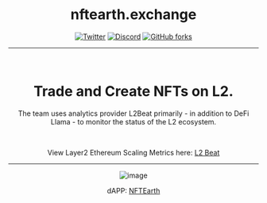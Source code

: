 <span align="center">

# nftearth.exchange

[![Twitter](https://img.shields.io/badge/Twitter-black?logo=twitter&logoColor=white)](https://twitter.com/@NFTEarth_L2)
[![Discord](https://img.shields.io/discord/1062256160264171520?color=black&label=discord&logo=discord&logoColor=white)](https://discord.gg/nftearth)
[![GitHub forks](https://img.shields.io/github/forks/nftearth/marketplace-v2?style=social)](https://github.com/nftearth)



---
  
<br />

# Trade and Create NFTs on L2.

The team uses analytics provider L2Beat primarily - in addition to DeFi Llama - to monitor the status of the L2 ecosystem. 

<br />

View Layer2 Ethereum Scaling Metrics here: [L2 Beat](https://l2beat.com/scaling/tvl)

---

![image](https://user-images.githubusercontent.com/29180454/235240922-a2e871a9-4dbc-498e-8690-f7ab9c021b7b.png)

dAPP: [NFTEarth](https://nftearth.exchange)
<br />

</span>
